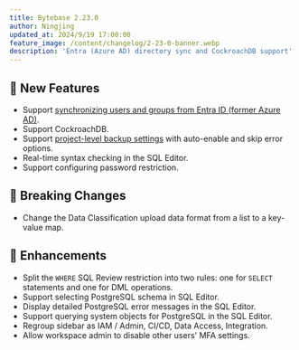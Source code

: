 ```yaml
---
title: Bytebase 2.23.0
author: Ningjing
updated_at: 2024/9/19 17:00:00
feature_image: /content/changelog/2-23-0-banner.webp
description: 'Entra (Azure AD) directory sync and CockroachDB support'
---
```


## 🚀 New Features

- Support [synchronizing users and groups from Entra ID (former Azure AD)](/docs/administration/scim/overview/).
- Support CockroachDB.
- Support [project-level backup settings](/docs/change-database/rollback-data-changes/#project-backup-settings) with auto-enable and skip error options.
- Real-time syntax checking in the SQL Editor.
- Support configuring password restriction.

## 🔔 Breaking Changes

- Change the Data Classification upload data format from a list to a key-value map.

## 🎄 Enhancements

- Split the `WHERE` SQL Review restriction into two rules: one for `SELECT` statements and one for DML operations.
- Support selecting PostgreSQL schema in SQL Editor.
- Display detailed PostgreSQL error messages in the SQL Editor.
- Support querying system objects for PostgreSQL in the SQL Editor.
- Regroup sidebar as IAM / Admin, CI/CD, Data Access, Integration.
- Allow workspace admin to disable other users' MFA settings.

<IncludeBlock url="/docs/get-started/install/install-upgrade"></IncludeBlock>
